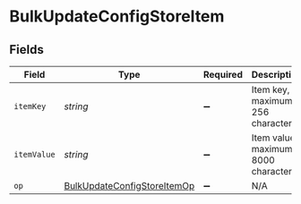 # BulkUpdateConfigStoreItem


## Fields

| Field                                                                             | Type                                                                              | Required                                                                          | Description                                                                       | Example                                                                           |
| --------------------------------------------------------------------------------- | --------------------------------------------------------------------------------- | --------------------------------------------------------------------------------- | --------------------------------------------------------------------------------- | --------------------------------------------------------------------------------- |
| `itemKey`                                                                         | *string*                                                                          | :heavy_minus_sign:                                                                | Item key, maximum 256 characters.                                                 | test-key                                                                          |
| `itemValue`                                                                       | *string*                                                                          | :heavy_minus_sign:                                                                | Item value, maximum 8000 characters.                                              | test-value                                                                        |
| `op`                                                                              | [BulkUpdateConfigStoreItemOp](../../models/shared/bulkupdateconfigstoreitemop.md) | :heavy_minus_sign:                                                                | N/A                                                                               |                                                                                   |